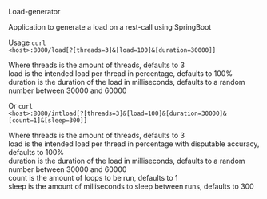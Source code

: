 Load-generator

Application to generate a load on a rest-call using SpringBoot

Usage <code>curl &lt;host&gt;:8080/load[?[threads=3]&[load=100]&[duration=30000]]</code>

Where threads is the amount of threads, defaults to 3  
load is the intended load per thread in percentage, defaults to 100%  
duration is the duration of the load in milliseconds, defaults to a random number between 30000 and 60000  

Or <code>curl &lt;host&gt;:8080/intload[?[threads=3]&[load=100]&[duration=30000]&[count=1]&[sleep=300]]</code>

Where threads is the amount of threads, defaults to 3  
load is the intended load per thread in percentage with disputable accuracy, defaults to 100%  
duration is the duration of the load in milliseconds, defaults to a random number between 30000 and 60000  
count is the amount of loops to be run, defaults to 1  
sleep is the amount of milliseconds to sleep between runs, defaults to 300  